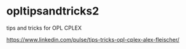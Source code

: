 # opltipsandtricks2

tips and tricks for OPL CPLEX
 
https://www.linkedin.com/pulse/tips-tricks-opl-cplex-alex-fleischer/
 
